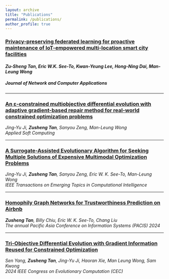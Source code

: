 ```yaml
---
layout: archive
title: "Publications"
permalink: /publications/
author_profile: true
---
```


### [Privacy-preserving federated learning for proactive maintenance of IoT-empowered multi-location smart city facilities](https://www.sciencedirect.com/science/article/abs/pii/S1084804524001735?via%3Dihub)  
#### ***Zu-Sheng Tan**, Eric W.K. See-To, Kwan-Yeung Lee, Hong-Ning Dai, Man-Leung Wong*  
##### *Journal of Network and Computer Applications*  

---
### [An ɛ-constrained multiobjective differential evolution with adaptive gradient-based repair method for real-world constrained optimization problems](https://www.sciencedirect.com/science/article/abs/pii/S1568494623012206)  
*Jing-Yu Ji, **Zusheng Tan**, Sanyou Zeng, Man-Leung Wong*  
*Applied Soft Computing*  

---

### [A Surrogate-Assisted Evolutionary Algorithm for Seeking Multiple Solutions of Expensive Multimodal Optimization Problems](https://ieeexplore.ieee.org/abstract/document/10218982)  
*Jing-Yu Ji, **Zusheng Tan**, Sanyou Zeng, Eric W. K. See-To, Man-Leung Wong*  
*IEEE Transactions on Emerging Topics in Computational Intelligence*  

---

### [Homophily Graph Networks for Trustworthiness Prediction on Airbnb](https://aisel.aisnet.org/pacis2024/track16_shareecon/track16_shareecon/4/)  
***Zusheng Tan**, Billy Chiu, Eric W. K. See-To, Chang Liu*  
*The annual Pacific Asia Conference on Information Systems (PACIS) 2024*  

---

### [Tri-Objective Differential Evolution with Gradient Information Reused for Constrained Optimization](https://ieeexplore.ieee.org/abstract/document/10611991)  
*Sen Yang, **Zusheng Tan**, Jing-Yu Ji, Haoran Xie, Man Leung Wong, Sam Kwong*  
*2024 IEEE Congress on Evolutionary Computation (CEC)*  
